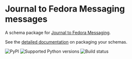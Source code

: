 # Journal to Fedora Messaging messages

A schema package for [Journal to Fedora Messaging](http://github.com/fedora-infra/journal-to-fedora-messaging).

See the [detailed documentation](https://fedora-messaging.readthedocs.io/en/latest/messages.html) on packaging your schemas.

![PyPI](https://img.shields.io/pypi/v/journal-to-fedora-messaging-messages.svg)
![Supported Python versions](https://img.shields.io/pypi/pyversions/journal-to-fedora-messaging-messages.svg)
![Build status](http://github.com/fedora-infra/journal-to-fedora-messaging-messages/actions/workflows/main.yml/badge.svg?branch=main)
